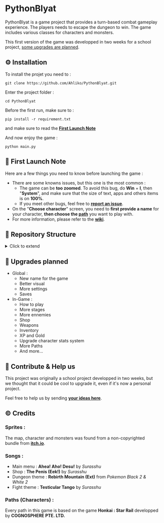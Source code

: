# PythonBlyat
PythonBlyat is a game project that provides a turn-based combat gameplay experience. The players needs to escape the dungeon to win. The game includes various classes for characters and monsters.

This first version of the game was developped in two weeks for a school project, [some upgrades are planned](#📰-upgrades-planned).


## ⚙️ Installation
To install the projet you need to :
```
git clone https://github.com/Ahliko/PythonBlyat.git
```
Enter the project folder :
```
cd PythonBlyat
```
Before the first run, make sure to :
```
pip install -r requirement.txt
```
and make sure to read the [**First Launch Note**](#🚀-first-launch-note)

And now enjoy the game : 
```
python main.py
```

## 🚀 First Launch Note

Here are a few things you need to know before launching the game :

- There are some knowns issues, but this one is the most common :
    - The game can be **too zoomed**. To avoid this bug, do **Win** + **I**, then "**System**", and make sure that the size of text, apps and others items is on **100%**.
    - If you meet other bugs, feel free to **[report an issue](https://github.com/Ahliko/PythonBlyat/issues)**.
- On the "**Choose character**" screen, you need to **first provide a name** for your character, **then choose the [path](https://github.com/Ahliko/PythonBlyat/wiki/Paths)** you want to play with.
- For more information, please refer to the [**wiki**](https://github.com/Ahliko/PythonBlyat/wiki).

## 📂 Repository Structure

<details closed><summary>Click to extend</summary>

```sh
└── PythonBlyat/
    ├── classes/
    │   ├── characters/
    │   │   ├── class_abundance.py
    │   │   ├── class_harmony.py
    │   │   ├── class_hunt.py
    │   │   └── class_preservation.py
    │   ├── class_character.py
    │   └── monsters/
    │       ├── class_aberration.py
    │       ├── class_chimere.py
    │       ├── class_golem.py
    │       └── class_monster.py
    ├── lib/
    │   ├── Environnement_ecran.py
    │   ├── engine.py
    │   └── game.py
    ├── main.py
    ├── menus/
    │   ├── carte.py
    │   ├── fight_gui.py
    │   ├── lose.py
    │   ├── main_menu_gui.py
    │   ├── selectCharacter1_gui.py
    │   ├── selectCharacter2_gui.py
    │   ├── selectCharacter3_gui.py
    │   ├── settings_gui.py
    │   ├── shop_gui.py
    │   └── win.py
    ├── requirement.txt
    └── widgets/
        ├── CustomButton.py
        ├── CustomLabel.py
        └── CustomListLabel.py

```
---
</details>

## 📰 Upgrades planned

- Global :
    - New name for the game
    - Better visual
    - More settings
    - Saves
- In-Game :
    - How to play
    - More stages
    - More ennemies
    - Shop
    - Weapons
    - Inventory
    - XP and Gold
    - Upgrade character stats system
    - More Paths
    - And more...

## 🤝 Contribute & Help us

This project was originally a school project developped in two weeks, but we thought that it could be cool to upgrade it, even if it's now a personal project.

Feel free to help us by sending [**your ideas here**](https://github.com/Ahliko/PythonBlyat/issues).

## ©️ Credits

### Sprites :
The map, character and monsters was found from a non-copyrighted bundle from [**itch.io**](https://itch.io/).

### Songs :
- Main menu : **Ahea! Aho! Desu!** by *Surasshu*
- Shop : **The Penis (Eek!)** by *Surasshu*
- Dungeon theme : **Rebirth Mountain (Ext)** from *Pokemon Black 2 & White 2*
- Fight theme : **Testicular Tango** by *Surasshu*

### Paths (Characters) :
Every path in this game is based on the game **Honkai : Star Rail** developped by **COGNOSPHERE PTE. LTD.**